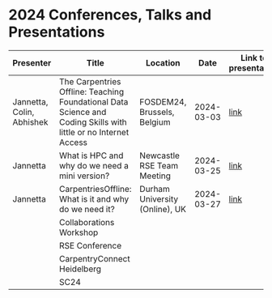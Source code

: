 # 2024 Conferences, Talks and Presentations

|Presenter|Title|Location|Date|Link to presentation|
|-|-|-|-|-|
|Jannetta, Colin, Abhishek|The Carpentries Offline: Teaching Foundational Data Science and Coding Skills with little or no Internet Access|FOSDEM24, Brussels, Belgium|2024-03-03|[link](https://github.com/carpentriesoffline/talks/blob/main/Presentations/CarpentriesOffline_FOSDEM24.pptx.pdf)|
|Jannetta|What is HPC and why do we need a mini version?|Newcastle RSE Team Meeting|2024-03-25|[link](https://github.com/carpentriesoffline/talks/blob/main/Presentations/What_is_High_Performance_Computing_and_why_do_we_need_a_mini_version.pptx)|
|Jannetta|CarpentriesOffline: What is it and why do we need it?|Durham University (Online), UK|2024-03-27|[link]([link](https://github.com/carpentriesoffline/talks/blob/main/Presentations/2024-03-27-update.pptx))
||Collaborations Workshop|
||RSE Conference|
||CarpentryConnect Heidelberg|
||SC24|
